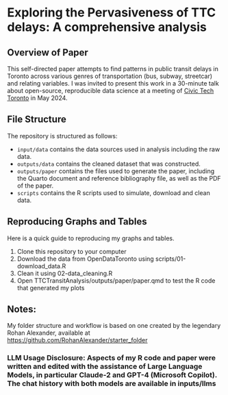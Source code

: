 # Exploring the Pervasiveness of TTC delays: A comprehensive analysis

## Overview of Paper

This self-directed paper attempts to find patterns in public transit delays in Toronto across various genres of transportation (bus, subway, streetcar) and relating variables. I was invited to present this work in a 30-minute talk about open-source, reproducible data science at a meeting of [Civic Tech Toronto](https://www.meetup.com/civic-tech-toronto/events/300633042/) in May 2024. 

## File Structure

The repository is structured as follows:

-   `input/data` contains the data sources used in analysis including the raw data.
-   `outputs/data` contains the cleaned dataset that was constructed.
-   `outputs/paper` contains the files used to generate the paper, including the Quarto document and reference bibliography file, as well as the PDF of the paper. 
-   `scripts` contains the R scripts used to simulate, download and clean data.

## Reproducing Graphs and Tables 

Here is a quick guide to reproducing my graphs and tables.
1. Clone this repository to your computer
2. Download the data from OpenDataToronto using scripts/01-download_data.R
3. Clean it using 02-data_cleaning.R
4. Open TTCTransitAnalysis/outputs/paper/paper.qmd to test the R code that generated my plots

## Notes: 

My folder structure and workflow is based on one created by the legendary Rohan Alexander, available at https://github.com/RohanAlexander/starter_folder
### LLM Usage Disclosure: Aspects of my R code and paper were written and edited with the assistance of Large Language Models, in particular Claude-2 and GPT-4 (Microsoft Copilot). The chat history with both models are available in inputs/llms

